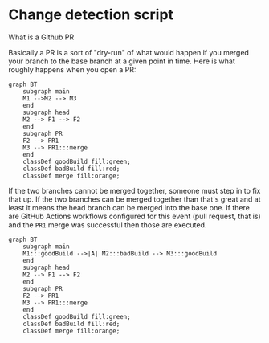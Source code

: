 # Change detection script

What is a Github PR

Basically a PR is a sort of "dry-run" of what would happen if you merged your branch to the base branch at a given point in time. Here is what roughly happens when you open a PR:

```mermaid
graph BT
    subgraph main
    M1 -->M2 --> M3
    end
    subgraph head
    M2 --> F1 --> F2
    end
    subgraph PR
    F2 --> PR1
    M3 --> PR1:::merge
    end
    classDef goodBuild fill:green;
    classDef badBuild fill:red;
    classDef merge fill:orange;
```

If the two branches cannot be merged together, someone must step in to fix that up.
If the two branches can be merged together than that's great and at least it means the head branch can be merged into the base one. If there are GitHub Actions workflows configured for this event (pull request, that is) and the `PR1` merge was successful then those are executed.

```mermaid
graph BT
    subgraph main
    M1:::goodBuild -->|A| M2:::badBuild --> M3:::goodBuild
    end
    subgraph head
    M2 --> F1 --> F2
    end
    subgraph PR
    F2 --> PR1
    M3 --> PR1:::merge
    end
    classDef goodBuild fill:green;
    classDef badBuild fill:red;
    classDef merge fill:orange;
```
